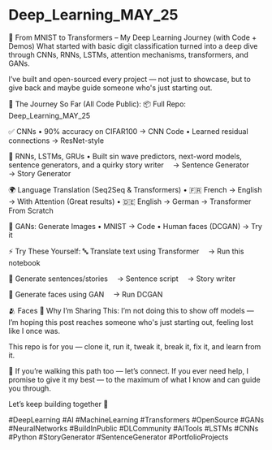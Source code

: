 # Deep_Learning_MAY_25
🚀 From MNIST to Transformers – My Deep Learning Journey (with Code + Demos)
What started with basic digit classification turned into a deep dive through CNNs, RNNs, LSTMs, attention mechanisms, transformers, and GANs.

I’ve built and open-sourced every project — not just to showcase, but to give back and maybe guide someone who's just starting out.

🧠 The Journey So Far (All Code Public):
📦 Full Repo: Deep_Learning_MAY_25

✅ CNNs
• 90% accuracy on CIFAR100 → CNN Code
• Learned residual connections → ResNet-style

🔁 RNNs, LSTMs, GRUs
• Built sin wave predictors, next-word models, sentence generators, and a quirky story writer
 → Sentence Generator
 → Story Generator

🌍 Language Translation (Seq2Seq & Transformers)
• 🇫🇷 French → English → With Attention (Great results)
• 🇩🇪 English → German → Transformer From Scratch

🎨 GANs: Generate Images
• MNIST → Code
• Human faces (DCGAN) → Try it

⚡ Try These Yourself:
🔤 Translate text using Transformer
 → Run this notebook

🧠 Generate sentences/stories
 → Sentence script
 → Story writer

🧬 Generate faces using GAN
 → Run DCGAN

🫂 Faces
🙏 Why I’m Sharing This:
I’m not doing this to show off models — I’m hoping this post reaches someone who's just starting out, feeling lost like I once was.

This repo is for you — clone it, run it, tweak it, break it, fix it, and learn from it.

🤝 If you’re walking this path too — let’s connect. If you ever need help, I promise to give it my best — to the maximum of what I know and can guide you through.

Let’s keep building together 🚀

#DeepLearning #AI #MachineLearning #Transformers #OpenSource #GANs #NeuralNetworks #BuildInPublic #DLCommunity #AITools #LSTMs #CNNs #Python #StoryGenerator #SentenceGenerator #PortfolioProjects
